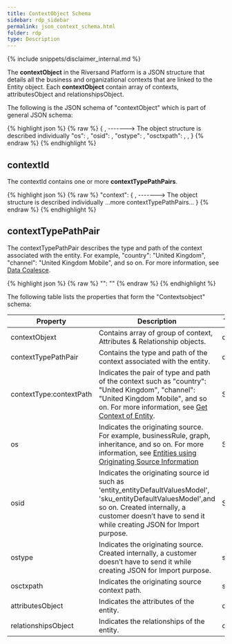 ```yaml
---
title: ContextObject Schema
sidebar: rdp_sidebar
permalink: json_context_schema.html
folder: rdp
type: Description
---
```


{% include snippets/disclaimer_internal.md %} 

The **contextObject** in the Riversand Platform is a JSON structure that details all the business and organizational contexts that are linked to the Entity object. Each  **contextObject**  contain array of contexts, attributesObject and relationshipsObject. 
 
The following is the JSON schema of "contextObject" which is part of general JSON schema:
 
{% highlight json %}
{% raw %}
{
<contextId>, -------> The object structure is described individually
  "os": <string>,
  "osid": <string>,
  "ostype": <string>,
  "osctxpath": <string>,
<attributesObject>,
<relationshipsObject>
}
{% endraw %}
{% endhighlight %}
 
## contextId
 
The contextId contains one or more **contextTypePathPairs**. 
 
{% highlight json %}
{% raw %}
"context": {
<contextTypePathPair>, -------> The object structure is described individually
  ...more contextTypePathPairs...
}
{% endraw %}
{% endhighlight %}
 
## contextTypePathPair
 
The contextTypePathPair describes the type and path of the context associated with the entity. For example, "country": "United Kingdom", "channel": "United Kingdom Mobile", and so on. For more information, see [Data Coalesce](api_data_coalesce.html).
 
{% highlight json %}
{% raw %}
"<contextType>": "<contextPath>"
{% endraw %}
{% endhighlight %}
 
The following table lists the properties that form the "Contextsobject" schema:

| Property |  Description | Type | Required |
|-----------|-----------------|----------|----------------|
| contextObjext | Contains array of group of context, Attributes & Relationship objects. | data | Mandatory  |
| contextTypePathPair | Contains the type and path of the context associated with the entity. | data | Mandatory  |
| contextType:contextPath | Indicates the pair of type and path of the context such as "country": "United Kingdom", "channel": "United Kingdom Mobile", and so on. For more information, see [Get Context of Entity](api_app_get_entity_scenario25.html). | String | Mandatory |
| os | Indicates the originating source. For example, businessRule, graph, inheritance, and so on. For more information, see [Entities using Originating Source Information](api_app_get_entity_scenario26.html) | String | Optional |
| osid |  Indicates the originating source id such as 'entity_entityDefaultValuesModel', 'sku_entityDefaultValuesModel',and so on. Created internally, a customer doesn’t have to send it while creating JSON for Import purpose. | String  | Optional |
| ostype | Indicates the originating source. Created internally, a customer doesn’t have to send it while creating JSON for Import purpose. |  string   |  Optional  |
| osctxpath | Indicates the originating source context path. | string  | Optional |
| attributesObject |  Indicates the attributes of the entity. | data | Optional |
| relationshipsObject | Indicates the relationships of the entity. | data | Optional |
